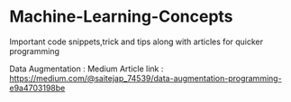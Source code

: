 # Machine-Learning-Concepts
Important code snippets,trick and tips along with articles for quicker programming

Data Augmentation :
Medium Article link : https://medium.com/@saitejap_74539/data-augmentation-programming-e9a4703198be
